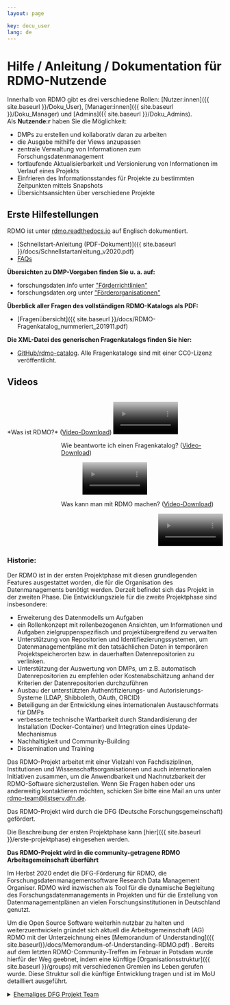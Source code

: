 ```yaml
---
layout: page

key: docu_user
lang: de
---
```


# Hilfe / Anleitung / Dokumentation für RDMO-Nutzende

Innerhalb von RDMO gibt es drei verschiedene Rollen: [Nutzer:innen]({{ site.baseurl }}/Doku_User), [Manager:innen]({{ site.baseurl }}/Doku_Manager) und [Admins]({{ site.baseurl }}/Doku_Admins).<br/>
Als <b>Nutzende:r</b> haben Sie die Möglichkeit: 

* DMPs zu erstellen und kollaborativ daran zu arbeiten
* die Ausgabe mithilfe der Views anzupassen
* zentrale Verwaltung von Informationen zum Forschungsdatenmanagement
* fortlaufende Aktualisierbarkeit und Versionierung von Informationen im Verlauf eines Projekts
* Einfrieren des Informationsstandes für Projekte zu bestimmten Zeitpunkten mittels Snapshots
* Übersichtsansichten über verschiedene Projekte

## Erste Hilfestellungen

RDMO ist unter [rdmo.readthedocs.io](http://rdmo.readthedocs.io/en/latest) auf Englisch dokumentiert. 

* [Schnellstart-Anleitung (PDF-Dokument)]({{ site.baseurl }}/docs/Schnellstartanleitung_v2020.pdf)
* [FAQs](http://www.forschungsdaten.org/index.php/FAQs)

<b>Übersichten zu DMP-Vorgaben finden Sie u. a. auf:</b>
* forschungsdaten.info unter ["Förderrichtlinien"](https://www.forschungsdaten.info/themen/planen-und-strukturieren/foerderrichtlinien/)
* forschungsdaten.org unter ["Förderorganisationen"](https://www.forschungsdaten.org/index.php/F%C3%B6rderorganisationen)

<b>Überblick aller Fragen des vollständigen RDMO-Katalogs als PDF:</b>

* [Fragenübersicht]({{ site.baseurl }}/docs/RDMO-Fragenkatalog_nummeriert_201911.pdf)

<b>Die XML-Datei des generischen Fragenkatalogs finden Sie hier:</b>
* [GitHub/rdmo-catalog](https://github.com/rdmorganiser/rdmo-catalog). Alle Fragenkataloge sind mit einer CC0-Lizenz veröffentlicht.


## Videos

<br>
*Was ist RDMO?* (<a href="{{ site.baseurl }}/img/promo/videos/was-ist-rdmo_v4.mp4">Video-Download</a>)
<video poster="{{ site.baseurl}}/img/promo/videos/was-ist-rdmo_frame.jpg" controls="controls" style="width: 30%;">
<source src="{{ site.baseurl}}/img/promo/videos/was-ist-rdmo_v4.mp4" type="video/mp4">Your browser does not support the video tag.</video>

<br>
<p style="margin-left:25%;">Wie beantworte ich einen Fragenkatalog? (<a href="{{ site.baseurl }}/img/promo/videos/fragenkatalog_v2.mp4">Video-Download</a>)</p>
<video poster="{{ site.baseurl}}/img/promo/videos/fragenkatalog_frame.jpg" controls="controls" style="width: 30%; margin-left:35%;">
<source src="{{ site.baseurl}}/img/promo/videos/fragenkatalog_v2.mp4">Your browser does not support the video tag.</video>

<br>
<p style="margin-left:25%;">Was kann man mit RDMO machen? (<a href="{{ site.baseurl }}/img/promo/videos/rdmo-erklaert_v4.mp4">Video-Download</a>)</p>
<video poster="{{ site.baseurl}}/img/promo/videos/rdmo-erklaert_frame.jpg" controls="controls" style="width: 30%; margin-left:70%;">
<source src="{{ site.baseurl}}/img/promo/videos/rdmo-erklaert_v4.mp4" type="video/mp4">Your browser does not support the video tag.</video>


### Historie:

Der RDMO ist in der ersten Projektphase mit diesen grundlegenden Features ausgestattet worden, die für die Organisation des Datenmanagements benötigt werden. Derzeit befindet sich das Projekt in der zweiten Phase.
Die Entwicklungsziele für die zweite Projektphase sind insbesondere:

* Erweiterung des Datenmodells um Aufgaben
* ein Rollenkonzept mit rollenbezogenen Ansichten, um Informationen und Aufgaben zielgruppenspezifisch und projektübergreifend zu verwalten
* Unterstützung von Repositorien und Identifiezierungssystemen, um Datenmanagementpläne mit den tatsächlichen Daten in temporären Projektspeicherorten bzw. in dauerhaften Datenrepositorien zu verlinken.
* Unterstützung der Auswertung von DMPs, um z.B. automatisch Datenrepositorien zu empfehlen oder Kostenabschätzung anhand der Kriterien der Datenrepositorien durchzuführen
* Ausbau der unterstützten Authentifizierungs- und Autorisierungs-Systeme (LDAP, Shibboleth, OAuth, ORCID)
* Beteiligung an der Entwicklung eines internationalen Austauschformats für DMPs
* verbesserte technische Wartbarkeit durch Standardisierung der Installation (Docker-Container) und Integration eines Update-Mechanismus
* Nachhaltigkeit und Community-Building
* Dissemination und Training

Das RDMO-Projekt arbeitet mit einer Vielzahl von Fachdisziplinen, Institutionen und Wissenschaftsorganisationen und auch internationalen Initiativen zusammen, um die Anwendbarkeit und Nachnutzbarkeit der RDMO-Software sicherzustellen. Wenn Sie Fragen haben oder uns anderweitig kontaktieren möchten, schicken Sie bitte eine Mail an uns unter <a href="mailto:rdmo-team@listserv.dfn.de">rdmo-team@listserv.dfn.de</a>.

Das RDMO-Projekt wird durch die DFG (Deutsche Forschungsgemeinschaft) gefördert.

Die Beschreibung der ersten Projektphase kann [hier]({{ site.baseurl }}/erste-projektphase) eingesehen werden.



**Das RDMO-Projekt wird in die community-getragene RDMO Arbeitsgemeinschaft überführt**

Im Herbst 2020 endet die DFG-Förderung für RDMO, die Forschungsdatenmanagementsoftware Research Data Management Organiser. RDMO wird inzwischen als Tool für die dynamische Begleitung des Forschungsdatenmanagements in Projekten und für die Erstellung von Datenmanagementplänen an vielen Forschungsinstitutionen in Deutschland genutzt. 

Um die Open Source Software weiterhin nutzbar zu halten und weiterzuentwickeln gründet sich aktuell die Arbeitsgemeinschaft (AG) RDMO mit der Unterzeichnung eines [Memorandum of Understanding]({{ site.baseurl}}/docs/Memorandum-of-Understanding-RDMO.pdf) . 
Bereits auf dem letzten RDMO-Community-Treffen im Februar in Potsdam wurde hierfür der Weg geebnet, indem eine künftige [Organisationsstruktur]({{ site.baseurl }}/groups) mit verschiedenen Gremien ins Leben gerufen wurde. Diese Struktur soll die künftige Entwicklung tragen und ist im MoU detailliert ausgeführt.
<br/>

<details>
  <summary><u>Ehemaliges DFG Projekt Team</u></summary>
  {% for member in site.data.team.current %}
<div class="team-member">
    <img src="{{ site.baseurl }}/{{ member.image}}" />
    <div class="team-member-info">
        {{ member.text.de | markdownify }}
    </div>
</div>
{% endfor %}
</details>
